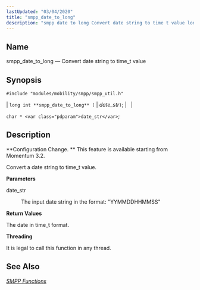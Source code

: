 ```yaml
---
lastUpdated: "03/04/2020"
title: "smpp_date_to_long"
description: "smpp date to long Convert date string to time t value long int smpp date to long date str char date str Configuration Change This feature is available starting from Momentum 3 2 Convert a date string to time t value date str The input date string in the format..."
---
```


<a name="apis.smpp_date_to_long"></a> 
## Name

smpp_date_to_long — Convert date string to time_t value

## Synopsis

`#include "modules/mobility/smpp/smpp_util.h"`

| `long int **smpp_date_to_long** (` | <var class="pdparam">date_str</var>`)`; |   |

`char * <var class="pdparam">date_str</var>`;<a name="idp61244032"></a> 
## Description

**Configuration Change. ** This feature is available starting from Momentum 3.2.

Convert a date string to time_t value.

**<a name="idp61246912"></a> Parameters**

<dl class="variablelist">

<dt>date_str</dt>

<dd>

The input date string in the format: "YYMMDDHHMMSS"

</dd>

</dl>

**<a name="idp61249680"></a> Return Values**

The date in time_t format.

**<a name="idp61250592"></a> Threading**

It is legal to call this function in any thread.

<a name="idp61251696"></a> 
## See Also

[*SMPP Functions*](/momentum/3/3-api/smpp)
